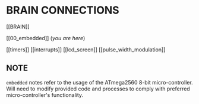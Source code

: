 # BRAIN CONNECTIONS
[[BRAIN]]

[[00_embedded]] (*you are here*)

[[timers]]
[[interrupts]]
[[lcd_screen]]
[[pulse_width_modulation]]

## NOTE
`embedded` notes refer to the usage of the ATmega2560 8-bit micro-controller. Will need to modify provided code and processes to comply with preferred micro-controller's functionality.